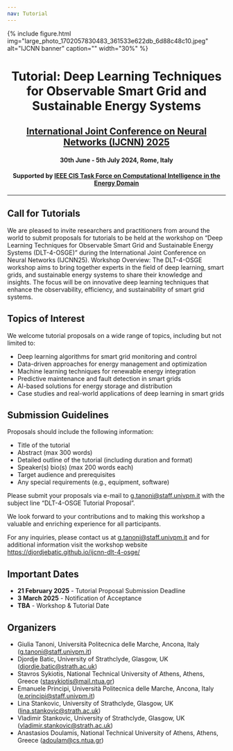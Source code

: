 ```yaml
---
nav: Tutorial
---
```


{% include figure.html img="large_photo_1702057830483_361533e622db_6d88c48c10.jpeg" alt="IJCNN banner" caption="" width="30%" %}

<h1 style="text-align: center;"> Tutorial: Deep Learning Techniques for Observable Smart Grid and Sustainable Energy Systems</h1>
<h2 style="text-align: center;"><a href="https://2025.ijcnn.org/">International Joint Conference on Neural Networks (IJCNN) 2025</a></h2>
<h4 style="text-align: center;"> 30th June - 5th July 2024, Rome, Italy</h4>
<h4 style="text-align: center;"> Supported by <a href="http://www.gecad.isep.ipp.pt/ci4energy/">IEEE CIS Task Force on Computational Intelligence in the Energy Domain</a></h4>

---

## Call for Tutorials
We are pleased to invite researchers and practitioners from around the world to submit proposals for tutorials to be held at the workshop on “Deep Learning Techniques for Observable Smart Grid and Sustainable Energy Systems (DLT-4-OSGE)” during the International Joint Conference on Neural Networks (IJCNN25). 
Workshop Overview: The DLT-4-OSGE workshop aims to bring together experts in the field of deep learning, smart grids, and sustainable energy systems to share their knowledge and insights. The focus will be on innovative deep learning techniques that enhance the observability, efficiency, and sustainability of smart grid systems. 

## Topics of Interest

We welcome tutorial proposals on a wide range of topics, including but not limited to: 
* Deep learning algorithms for smart grid monitoring and control 
* Data-driven approaches for energy management and optimization 
* Machine learning techniques for renewable energy integration 
* Predictive maintenance and fault detection in smart grids 
* AI-based solutions for energy storage and distribution 
* Case studies and real-world applications of deep learning in smart grids 

## Submission Guidelines

Proposals should include the following information: 
* Title of the tutorial 
* Abstract (max 300 words) 
* Detailed outline of the tutorial (including duration and format) 
* Speaker(s) bio(s) (max 200 words each) 
* Target audience and prerequisites 
* Any special requirements (e.g., equipment, software) 

Please submit your proposals via e-mail to g.tanoni@staff.univpm.it with the subject line “DLT-4-OSGE Tutorial Proposal”. 

We look forward to your contributions and to making this workshop a valuable and enriching experience for all participants. 

For any inquiries, please contact us at g.tanoni@staff.univpm.it and for additional information visit the workshop website  https://djordjebatic.github.io/ijcnn-dlt-4-osge/

## Important Dates

- **21 February 2025** - Tutorial Proposal Submission Deadline
- **3 March 2025** - Notification of Acceptance
- **TBA** - Workshop & Tutorial Date

## Organizers

- Giulia Tanoni, Università Politecnica delle Marche, Ancona, Italy (g.tanoni@staff.univpm.it)
- Djordje Batic, University of Strathclyde, Glasgow, UK (djordje.batic@strath.ac.uk)
- Stavros Sykiotis, National Technical University of Athens, Athens, Greece (stasykiotis@mail.ntua.gr)
- Emanuele Principi, Università Politecnica delle Marche, Ancona, Italy (e.principi@staff.univpm.it)
- Lina Stankovic, University of Strathclyde, Glasgow, UK (lina.stankovic@strath.ac.uk)
- Vladimir Stankovic, University of Strathclyde, Glasgow, UK (vladimir.stankovic@strath.ac.uk)
- Anastasios Doulamis, National Technical University of Athens, Athens, Greece (adoulam@cs.ntua.gr)